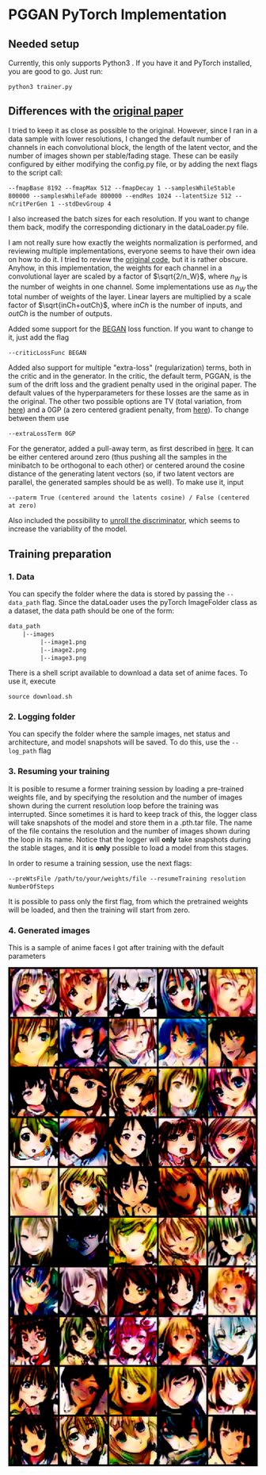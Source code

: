 # PGGAN PyTorch Implementation

## Needed setup
Currently, this only supports Python3 . If you have it and PyTorch installed, you are good to go. Just run:

```
python3 trainer.py
```

## Differences with the [original paper](https://arxiv.org/abs/1710.10196)

I tried to keep it as close as possible to the original. However, since I ran in a data sample
with lower resolutions, I changed the default number of channels in each convolutional block, the 
length of the latent vector, and the number of images shown per stable/fading stage. These
can be easily configured by either modifying the config.py file, or by adding the next flags to the
script call:

``` shell
--fmapBase 8192 --fmapMax 512 --fmapDecay 1 --samplesWhileStable 800000 --samplesWhileFade 800000 --endRes 1024 --latentSize 512 --nCritPerGen 1 --stdDevGroup 4
```

I also increased the batch sizes for each resolution. If you want to change them back, modify the corresponding dictionary
in the dataLoader.py file.

I am not really sure how exactly the weights normalization is performed, and reviewing multiple implementations, everyone seems
to have their own idea on how to do it. I tried to review the [original code](https://github.com/tkarras/progressive_growing_of_gans), 
but it is rather obscure. Anyhow, in this implementation, the weights for each channel in a convolutional layer are scaled by a factor 
of $\sqrt{2/n_W}$, where $n_W$ is the number of weights in one channel. Some implementations use as $n_W$ the total number of weights of 
the layer. Linear layers are multiplied by a scale factor of $\sqrt{inCh+outCh}$, where $inCh$ is the number of inputs, and $outCh$ is 
the number of outputs. 

Added some support for the [BEGAN](https://arxiv.org/abs/1703.10717) loss function. If you want to change to it, just add the flag
``` shell
--criticLossFunc BEGAN
```

Added also support for multiple "extra-loss" (regularization) terms, both in the critic and in the generator. In the critic, the default term, PGGAN, is the
sum of the drift loss and the gradient penalty used in the original paper. The default values of the hyperparameters for these losses are the
same as in the original. The other two possible options are TV (total variation, from [here](https://arxiv.org/abs/1812.00810)) and a 
0GP (a zero centered gradient penalty, from [here](https://arxiv.org/abs/1902.03984)). To change between them use
``` shell
--extraLossTerm 0GP
```

For the generator, added a pull-away term, as first described in [here](https://arxiv.org/abs/1609.03126). It can be either centered around zero (thus pushing
all the samples in the  minibatch to be orthogonal to each other) or centered around the cosine distance of the generating latent vectors (so, if two latent vectors are parallel, the generated samples should be as well). To make use it, input
``` shell
--paterm True (centered around the latents cosine) / False (centered at zero)
```

Also included the possibility to [unroll the discriminator](https://arxiv.org/abs/1611.02163), which seems to increase the variability of the model.

## Training preparation
### 1. Data
You can specify the folder where the data is stored by passing the `--data_path` flag. Since the dataLoader uses the pyTorch ImageFolder class as a dataset, the data path should be one of the form:

```shell
data_path
    |--images
         |--image1.png
         |--image2.png
         |--image3.png
```

There is a shell script available to download a data set of anime faces. To use it, execute
```shell
source download.sh
```

### 2. Logging folder
You can specify the folder where the sample images, net status and architecture, and model snapshots will be saved. To do this, use the `--log_path` flag

### 3. Resuming your training
It is posible to resume a former training session by loading a pre-trained weights file, and by specifying the resolution and the number of images shown during
the current resolution loop before the training was interrupted. Since sometimes it is hard to keep track of this, the logger class will take snapshots of the model and store them in a .pth.tar file. The name of the file contains the resolution and the number of images shown during the loop in its name. Notice that the logger will **only** take snapshots during the stable stages, and it is **only** possible to load a model from this stages. 

In order to resume a training session, use the next flags:
```
--preWtsFile /path/to/your/weights/file --resumeTraining resolution NumberOfSteps
```

It is possible to pass only the first flag, from which the pretrained weights will be loaded, and then the training will start from zero.

### 4. Generated images

This is a sample of anime faces I got after training with the default parameters

![genImages](./generatedImages.png)